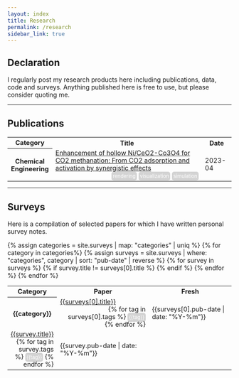 ```yaml
---
layout: index
title: Research
permalink: /research
sidebar_link: true
---
```


<style>
	.tag {
		background: lightgrey;
		padding: 3px;
		color: white;
		border-radius: 5px;
		font-size: .7rem;
	}
	.col1 {
		width: 20%;
	}
</style>

## Declaration
I regularly post my research products here including publications, data, code and surveys. Anything published here is free to use, but please consider quoting me.

---

## Publications
<table style="font-size: .9rem;">
	<tr>
		<th>Category</th>
		<th>Title</th>
		<th>Date</th>
	</tr>
	<tr>
		<th class="col1">Chemical Engineering</th>
		<td><a href="https://doi.org/10.1016/j.cej.2023.142108">Enhancement of hollow Ni/CeO2-Co3O4 for CO2 methanation: From CO2 adsorption and activation by synergistic effects</a><br><div style="text-align: right;"><span class="tag">rendering</span> <span class="tag">visualization</span> <span class="tag">simulation</span></div></td>
		<td>2023-04</td>
	</tr>
</table>

---

## Surveys

Here is a compilation of selected papers for which I have written personal survey notes.

<table style="font-size: .9rem;">
	<tr>
		<th>Category</th>
		<th>Paper</th>
		<th>Fresh</th>
	</tr>
	{% assign categories = site.surveys | map: "categories" | uniq %}
	{% for category in categories%}
	{% assign surveys = site.surveys | where: "categories", category | sort: "pub-date" | reverse %}
	<tr>
		<th rowspan={{surveys | size }} class="col1">{{category}}</th>
		<td>
			<a href="{{surveys[0].url}}">{{surveys[0].title}}</a>
			<br>
			<div style="text-align: right;">
			{% for tag in surveys[0].tags %}
			<span class="tag">{{tag}}</span>
			{% endfor %}
			</div>
		</td>
		<td>{{surveys[0].pub-date | date: "%Y-%m"}}</td>
	</tr>
		{% for survey in surveys %}
			{% if survey.title != surveys[0].title %}
			<tr>
				<td>
					<a href="{{survey.url}}">{{survey.title}}</a>
					<div style="text-align: right;">
					{% for tag in survey.tags %}
					<span class="tag">{{tag}}</span>
					{% endfor %}
					</div>
				</td>
				<td>{{survey.pub-date | date: "%Y-%m"}}</td>
			</tr>
			{% endif %}
		{% endfor %}
	{% endfor %}
</table>